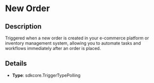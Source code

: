 
# New Order

## Description

Triggered when a new order is created in your e-commerce platform or inventory management system, allowing you to automate tasks and workflows immediately after an order is placed.

## Details

- **Type**: sdkcore.TriggerTypePolling
